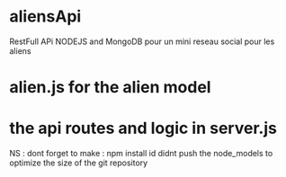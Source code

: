 # aliensApi
RestFull APi NODEJS and MongoDB pour un mini reseau social pour les aliens


# alien.js for the alien model 
# the api routes and logic in server.js 


NS : dont forget to make : npm install 
id didnt push the node_models to optimize the size of the git repository



